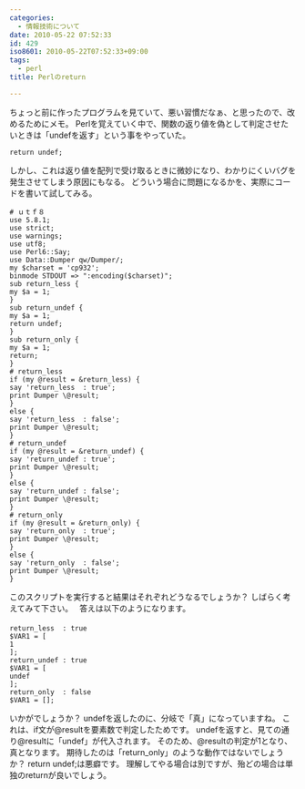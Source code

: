 ```yaml
---
categories:
  - 情報技術について
date: 2010-05-22 07:52:33
id: 429
iso8601: 2010-05-22T07:52:33+09:00
tags:
  - perl
title: Perlのreturn

---
```


ちょっと前に作ったプログラムを見ていて、悪い習慣だなぁ、と思ったので、改めるためにメモ。
Perlを覚えていく中で、関数の返り値を偽として判定させたいときは「undefを返す」という事をやっていた。
<pre><code>return undef;</code></pre>
しかし、これは返り値を配列で受け取るときに微妙になり、わかりにくいバグを発生させてしまう原因にもなる。
どういう場合に問題になるかを、実際にコードを書いて試してみる。


<pre><code># ｕｔｆ８
use 5.8.1;
use strict;
use warnings;
use utf8;
use Perl6::Say;
use Data::Dumper qw/Dumper/;
my &#36;charset = &#39;cp932&#39;;
binmode STDOUT =&gt; &quot;:encoding(&#36;charset)&quot;;
sub return_less {
my &#36;a = 1;
}
sub return_undef {
my &#36;a = 1;
return undef;
}
sub return_only {
my &#36;a = 1;
return;
}
# return_less
if (my @result = &return_less) {
say &#39;return_less  : true&#39;;
print Dumper \@result;
}
else {
say &#39;return_less  : false&#39;;
print Dumper \@result;
}
# return_undef
if (my @result = &return_undef) {
say &#39;return_undef : true&#39;;
print Dumper \@result;
}
else {
say &#39;return_undef : false&#39;;
print Dumper \@result;
}
# return_only
if (my @result = &return_only) {
say &#39;return_only  : true&#39;;
print Dumper \@result;
}
else {
say &#39;return_only  : false&#39;;
print Dumper \@result;
}
</code></pre>
このスクリプトを実行すると結果はそれぞれどうなるでしょうか？
しばらく考えてみて下さい。
&#133;
&#133;
答えは以下のようになります。
<pre><code>return_less  : true
&#36;VAR1 = [
1
];
return_undef : true
&#36;VAR1 = [
undef
];
return_only  : false
&#36;VAR1 = [];
</code></pre>
いかがでしょうか？
undefを返したのに、分岐で「真」になっていますね。
これは、if文が@resultを要素数で判定したためです。
undefを返すと、見ての通り@resultに「undef」が代入されます。
そのため、@resultの判定が1となり、真となります。
期待したのは「return_only」のような動作ではないでしょうか？
return undef;は悪癖です。
理解してやる場合は別ですが、殆どの場合は単独のreturnが良いでしょう。
    	